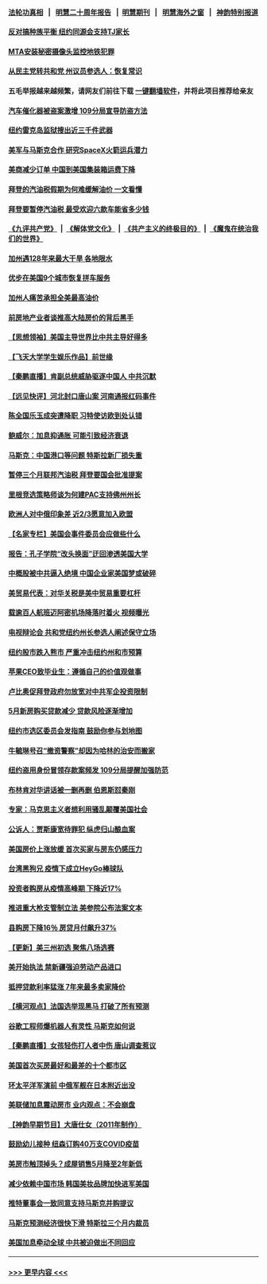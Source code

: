 #### [法轮功真相](https://github.com/gfw-breaker/truth/blob/master/README.md?t=0) &nbsp;&nbsp;|&nbsp;&nbsp; [明慧二十周年报告](https://github.com/gfw-breaker/mh-reports/blob/master/README.md?t=0) &nbsp;&nbsp;|&nbsp;&nbsp;[明慧期刊](https://github.com/gfw-breaker/mh-qikan) &nbsp;&nbsp;|&nbsp;&nbsp; [明慧海外之窗](https://github.com/gfw-breaker/mh-news/blob/master/README.md?t=0) &nbsp;&nbsp;|&nbsp;&nbsp; [神韵特别报道](https://github.com/gfw-breaker/mh-news/blob/master/shenyun.md?t=0)
#### [反对搞种族平衡 纽约同源会支持TJ家长](../pages/nsc412/n13765630.md?t=06231601) 
#### [MTA安装秘密摄像头监控地铁犯罪](../pages/nsc412/n13765620.md?t=06231601) 
#### [从民主党转共和党 州议员参选人：恢复常识](../pages/nsc412/n13765628.md?t=06231601) 
#### 五毛举报越来越频繁，请网友们前往下载 [一键翻墙软件](https://github.com/gfw-breaker/ssr-accounts)，并将此项目推荐给亲友
#### [汽车催化器被盗案激增 109分局宣导防盗方法](../pages/nsc412/n13765617.md?t=06231601) 
#### [纽约雷克岛监狱搜出近三千件武器](../pages/nsc412/n13765624.md?t=06231601) 
#### [美军与马斯克合作 研究SpaceX火箭运兵潜力](../pages/nsc412/n13765587.md?t=06231601) 
#### [美商减少订单 中国到美国集装箱运费下降](../pages/nsc412/n13765508.md?t=06231601) 
#### [拜登的汽油税假期为何难缓解油价 一文看懂](../pages/nsc412/n13765513.md?t=06231601) 
#### [拜登要暂停汽油税 最受欢迎六款车能省多少钱](../pages/nsc412/n13765362.md?t=06231601) 
#### [《九评共产党》](https://github.com/begood0513/9ping.md/blob/master/README.md) &nbsp;|&nbsp; [《解体党文化》](../../../../jtdwh.md/blob/master/README.md)  &nbsp;|&nbsp; [《共产主义的终极目的》](../../../../gczydzjmd.md/blob/master/README.md) &nbsp;|&nbsp; [《魔鬼在统治我们的世界》](../../../../mgztzwmdsj.md/blob/master/README.md) 
#### [加州遇128年来最大干旱 各地限水](../pages/nsc412/n13765546.md?t=06231601) 
#### [优步在美国9个城市恢复拼车服务](../pages/nsc412/n13765541.md?t=06231601) 
#### [加州人痛苦承担全美最高油价](../pages/nsc412/n13765532.md?t=06231601) 
#### [前房地产业者谈推高大陆房价的背后黑手](../pages/nsc412/n13765393.md?t=06231601) 
#### [【思想领袖】美国主导世界比中共主导好得多](../pages/nsc412/n13740086.md?t=06231601) 
#### [【飞天大学学生娱乐作品】前世缘](../pages/nsc412/n13765486.md?t=06231601) 
#### [【秦鹏直播】肯副总统威胁驱逐中国人 中共沉默](../pages/nsc412/n13765412.md?t=06231601) 
#### [【远见快评】河北封口唐山案 河南通报红码事件](../pages/nsc412/n13765401.md?t=06231601) 
#### [陈全国乐玉成突遭降职 习特使访欧到处认错](../pages/nsc412/n13763579.md?t=06231601) 
#### [鲍威尔：加息抑通胀 可能引致经济衰退](../pages/nsc412/n13765360.md?t=06231601) 
#### [马斯克：中国港口等问题 特斯拉新厂损失重](../pages/nsc412/n13765364.md?t=06231601) 
#### [暂停三个月联邦汽油税 拜登要国会批准提案](../pages/nsc412/n13764416.md?t=06231601) 
#### [里根竞选策略师谈为何建PAC支持佛州州长](../pages/nsc412/n13765212.md?t=06231601) 
#### [欧洲人对中俄印象差 近2/3愿意加入欧盟](../pages/nsc412/n13765290.md?t=06231601) 
#### [【名家专栏】美国会事件委员会应做些什么](../pages/nsc412/n13765192.md?t=06231601) 
#### [报告：孔子学院“改头换面”迂回渗透美国大学](../pages/nsc412/n13765285.md?t=06231601) 
#### [中概股被中共逼入绝境 中国企业家美国梦或破碎](../pages/nsc412/n13765287.md?t=06231601) 
#### [美贸易代表：对华关税是美中贸易重要杠杆](../pages/nsc412/n13765279.md?t=06231601) 
#### [载逾百人航班迈阿密机场降落时着火 视频曝光](../pages/nsc412/n13765245.md?t=06231601) 
#### [电视辩论会 共和党纽约州长参选人阐述保守立场](../pages/nsc412/n13764862.md?t=06231601) 
#### [纽约股市跌入熊市 严重冲击纽约州和市预算](../pages/nsc412/n13764847.md?t=06231601) 
#### [苹果CEO致毕业生：遵循自己的价值观做事](../pages/nsc412/n13765013.md?t=06231601) 
#### [卢比奥促拜登政府勿放宽对中共军企投资限制](../pages/nsc412/n13764949.md?t=06231601) 
#### [5月新房购买贷款减少 贷款风险逐渐增加](../pages/nsc412/n13764823.md?t=06231601) 
#### [纽约市选区委员会发指南 鼓励你参与划地图](../pages/nsc412/n13764870.md?t=06231601) 
#### [牛毓琳号召“撤资警察”却因为哈林的治安而搬家](../pages/nsc412/n13764866.md?t=06231601) 
#### [纽约盗用身份冒领存款案频发 109分局提醒加强防范](../pages/nsc412/n13764868.md?t=06231601) 
#### [布林肯对华讲话被一删再删 伯恩斯怼秦刚](../pages/nsc412/n13764796.md?t=06231601) 
#### [专家：马克思主义者想利用骚乱颠覆美国社会](../pages/nsc412/n13764739.md?t=06231601) 
#### [公诉人：贾斯康宽待罪犯 纵虎归山酿血案](../pages/nsc412/n13764791.md?t=06231601) 
#### [美国房价上涨放缓 首次买家与房东仍感压力](../pages/nsc412/n13764776.md?t=06231601) 
#### [台湾黑狗兄 疫情下成立HeyGo棒球队](../pages/nsc412/n13764725.md?t=06231601) 
#### [投资者购房从疫情高峰期 下降近17%](../pages/nsc412/n13764709.md?t=06231601) 
#### [推进重大枪支管制立法 美参院公布法案文本](../pages/nsc412/n13764690.md?t=06231601) 
#### [县购房下降16％ 房贷月付飙升37%](../pages/nsc412/n13764686.md?t=06231601) 
#### [【更新】美三州初选 聚焦八场选赛](../pages/nsc412/n13764424.md?t=06231601) 
#### [美开始执法 禁新疆强迫劳动产品进口](../pages/nsc412/n13764649.md?t=06231601) 
#### [抵押贷款利率猛涨 7年来最多卖家降价](../pages/nsc412/n13764677.md?t=06231601) 
#### [【横河观点】法国选举现黑马 打破了所有预测](../pages/nsc412/n13764591.md?t=06231601) 
#### [谷歌工程师爆机器人有灵性 马斯克如何说](../pages/nsc412/n13764497.md?t=06231601) 
#### [【秦鹏直播】女孩轻伤打人者中伤 唐山调查惹议](../pages/nsc412/n13764586.md?t=06231601) 
#### [美国首次买房最好和最差的十个都市区](../pages/nsc412/n13764546.md?t=06231601) 
#### [环太平洋军演前 中俄军舰在日本附近出没](../pages/nsc412/n13764571.md?t=06231601) 
#### [美联储加息震动房市 业内观点：不会崩盘](../pages/nsc412/n13763887.md?t=06231601) 
#### [【神韵早期节目】大唐仕女（2011年制作）](../pages/nsc412/n13764370.md?t=06231601) 
#### [鼓励幼儿接种 纽森订购40万支COVID疫苗](../pages/nsc412/n13764522.md?t=06231601) 
#### [美房市触顶掉头？成屋销售5月降至2年新低](../pages/nsc412/n13764556.md?t=06231601) 
#### [减少依赖中国市场 韩国美妆品牌加快进军美国](../pages/nsc412/n13764489.md?t=06231601) 
#### [推特董事会一致同意支持马斯克并购提议](../pages/nsc412/n13764482.md?t=06231601) 
#### [马斯克预测经济很快下滑 特斯拉三个月内裁员](../pages/nsc412/n13764389.md?t=06231601) 
#### [美国加息牵动全球 中共被迫做出不同回应](../pages/nsc412/n13764465.md?t=06231601) 

----
#### [ >>> 更早内容 <<< ](../indexes/nsc412-earlier.md)
